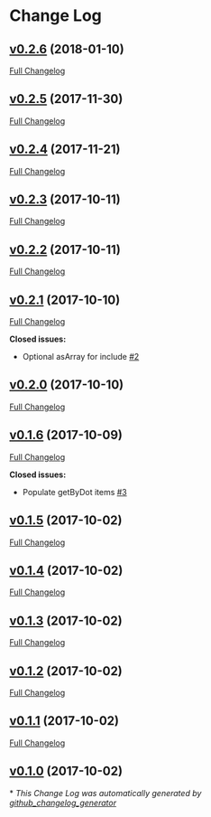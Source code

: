 # Change Log

## [v0.2.6](https://github.com/Mattchewone/feathers-shallow-populate/tree/v0.2.6) (2018-01-10)
[Full Changelog](https://github.com/Mattchewone/feathers-shallow-populate/compare/v0.2.5...v0.2.6)

## [v0.2.5](https://github.com/Mattchewone/feathers-shallow-populate/tree/v0.2.5) (2017-11-30)
[Full Changelog](https://github.com/Mattchewone/feathers-shallow-populate/compare/v0.2.4...v0.2.5)

## [v0.2.4](https://github.com/Mattchewone/feathers-shallow-populate/tree/v0.2.4) (2017-11-21)
[Full Changelog](https://github.com/Mattchewone/feathers-shallow-populate/compare/v0.2.3...v0.2.4)

## [v0.2.3](https://github.com/Mattchewone/feathers-shallow-populate/tree/v0.2.3) (2017-10-11)
[Full Changelog](https://github.com/Mattchewone/feathers-shallow-populate/compare/v0.2.2...v0.2.3)

## [v0.2.2](https://github.com/Mattchewone/feathers-shallow-populate/tree/v0.2.2) (2017-10-11)
[Full Changelog](https://github.com/Mattchewone/feathers-shallow-populate/compare/v0.2.1...v0.2.2)

## [v0.2.1](https://github.com/Mattchewone/feathers-shallow-populate/tree/v0.2.1) (2017-10-10)
[Full Changelog](https://github.com/Mattchewone/feathers-shallow-populate/compare/v0.2.0...v0.2.1)

**Closed issues:**

- Optional asArray for include [\#2](https://github.com/Mattchewone/feathers-shallow-populate/issues/2)

## [v0.2.0](https://github.com/Mattchewone/feathers-shallow-populate/tree/v0.2.0) (2017-10-10)
[Full Changelog](https://github.com/Mattchewone/feathers-shallow-populate/compare/v0.1.6...v0.2.0)

## [v0.1.6](https://github.com/Mattchewone/feathers-shallow-populate/tree/v0.1.6) (2017-10-09)
[Full Changelog](https://github.com/Mattchewone/feathers-shallow-populate/compare/v0.1.5...v0.1.6)

**Closed issues:**

- Populate getByDot items [\#3](https://github.com/Mattchewone/feathers-shallow-populate/issues/3)

## [v0.1.5](https://github.com/Mattchewone/feathers-shallow-populate/tree/v0.1.5) (2017-10-02)
[Full Changelog](https://github.com/Mattchewone/feathers-shallow-populate/compare/v0.1.4...v0.1.5)

## [v0.1.4](https://github.com/Mattchewone/feathers-shallow-populate/tree/v0.1.4) (2017-10-02)
[Full Changelog](https://github.com/Mattchewone/feathers-shallow-populate/compare/v0.1.3...v0.1.4)

## [v0.1.3](https://github.com/Mattchewone/feathers-shallow-populate/tree/v0.1.3) (2017-10-02)
[Full Changelog](https://github.com/Mattchewone/feathers-shallow-populate/compare/v0.1.2...v0.1.3)

## [v0.1.2](https://github.com/Mattchewone/feathers-shallow-populate/tree/v0.1.2) (2017-10-02)
[Full Changelog](https://github.com/Mattchewone/feathers-shallow-populate/compare/v0.1.1...v0.1.2)

## [v0.1.1](https://github.com/Mattchewone/feathers-shallow-populate/tree/v0.1.1) (2017-10-02)
[Full Changelog](https://github.com/Mattchewone/feathers-shallow-populate/compare/v0.1.0...v0.1.1)

## [v0.1.0](https://github.com/Mattchewone/feathers-shallow-populate/tree/v0.1.0) (2017-10-02)


\* *This Change Log was automatically generated by [github_changelog_generator](https://github.com/skywinder/Github-Changelog-Generator)*